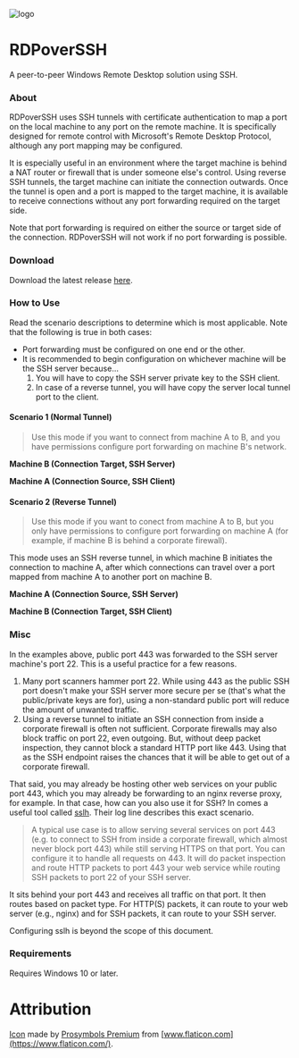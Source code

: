 ![logo](https://raw.githubusercontent.com/micahmo/RDPoverSSH/main/RDPoverSSH/Images/logo.png)


# RDPoverSSH

A peer-to-peer Windows Remote Desktop solution using SSH.

### About

RDPoverSSH uses SSH tunnels with certificate authentication to map a port on the local machine to any port on the remote machine. It is specifically designed for remote control with Microsoft's Remote Desktop Protocol, although any port mapping may be configured.

It is especially useful in an environment where the target machine is behind a NAT router or firewall that is under someone else's control. Using reverse SSH tunnels, the target machine can initiate the connection outwards. Once the tunnel is open and a port is mapped to the target machine, it is available to receive connections without any port forwarding required on the target side.

Note that port forwarding is required on either the source or target side of the connection. RDPoverSSH will not work if no port forwarding is possible.

### Download

Download the latest release [here](https://github.com/micahmo/RDPoverSSH/releases/latest).

### How to Use

Read the scenario descriptions to determine which is most applicable. Note that the following is true in both cases:
 - Port forwarding must be configured on one end or the other.
 - It is recommended to begin configuration on whichever machine will be the SSH server because...
   1. You will have to copy the SSH server private key to the SSH client.
   2. In case of a reverse tunnel, you will have copy the server local tunnel port to the client.

#### Scenario 1 (Normal Tunnel)

> Use this mode if you want to connect from machine A to B, and you have permissions configure port forwarding on machine B's network.

**Machine B (Connection Target, SSH Server)**

**Machine A (Connection Source, SSH Client)**

#### Scenario 2 (Reverse Tunnel)

> Use this mode if you want to conect from machine A to B, but you only have permissions to configure port forwarding on machine A (for example, if machine B is behind a corporate firewall).

This mode uses an SSH reverse tunnel, in which machine B initiates the connection to machine A, after which connections can travel over a port mapped from machine A to another port on machine B.

**Machine A (Connection Source, SSH Server)**

**Machine B (Connection Target, SSH Client)**

### Misc

In the examples above, public port 443 was forwarded to the SSH server machine's port 22. This is a useful practice for a few reasons.
1. Many port scanners hammer port 22. While using 443 as the public SSH port doesn't make your SSH server more secure per se (that's what the public/private keys are for), using a non-standard public port will reduce the amount of unwanted traffic.
2. Using a reverse tunnel to initiate an SSH connection from inside a corporate firewall is often not sufficient. Corporate firewalls may also block traffic on port 22, even outgoing. But, without deep packet inspection, they cannot block a standard HTTP port like 443. Using that as the SSH endpoint raises the chances that it will be able to get out of a corporate firewall.

That said, you may already be hosting other web services on your public port 443, which you may already be forwarding to an nginx reverse proxy, for example. In that case, how can you also use it for SSH? In comes a useful tool called [sslh](https://www.rutschle.net/tech/sslh/README.html). Their log line describes this exact scenario.

> A typical use case is to allow serving several services on port 443 (e.g. to connect to SSH from inside a corporate firewall, which almost never block port 443) while still serving HTTPS on that port.
You can configure it to handle all requests on 443. It will do packet inspection and route HTTP packets to port 443 your web service while routing SSH packets to port 22 of your SSH server.

It sits behind your port 443 and receives all traffic on that port. It then routes based on packet type. For HTTP(S) packets, it can route to your web server (e.g., nginx) and for SSH packets, it can route to your SSH server.

Configuring sslh is beyond the scope of this document.

### Requirements

Requires Windows 10 or later.

# Attribution
[Icon](https://www.flaticon.com/premium-icon/data-transfer_2985993) made by [Prosymbols Premium](https://www.flaticon.com/authors/prosymbols-premium) from [www.flaticon.com](https://www.flaticon.com/).